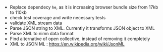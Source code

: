 * Replace dependecy `he`, as it is increasing browser bundle size from 17kb to 110kb
* check test coverage and write necessary tests
* validate XML stream data
* Parse JSON string to XML. Currently it transforms JSON object to XML
* Parse XML to nimn data format
* Find alternative of open collective, instead of removing it completely
* XML to JSON ML : https://en.wikipedia.org/wiki/JsonML